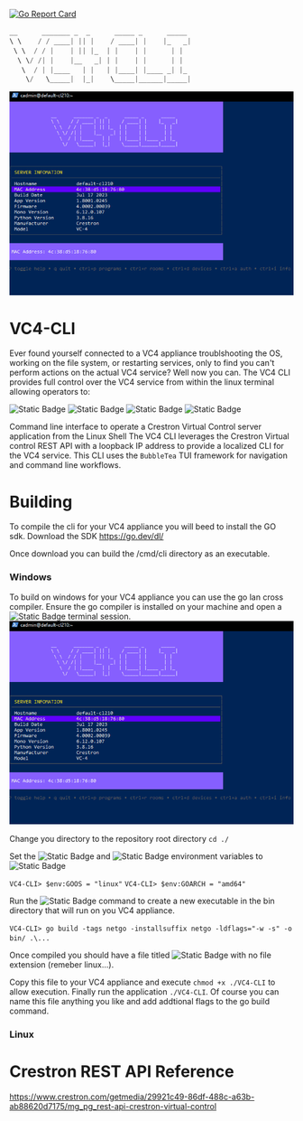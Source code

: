 [![Go Report Card](https://goreportcard.com/badge/github.com/ewilliams0305/offshoot?style=flat-square)](https://goreportcard.com/report/github.com/ewilliams0305/VC4-CLI)
```go
__      _______ _  _      _____ _      _____ 
\ \    / / ____| || |    / ____| |    |_   _|
 \ \  / / |    | || |_  | |    | |      | |  
  \ \/ /| |    |__   _| | |    | |      | |  
   \  / | |____   | |   | |____| |____ _| |_ 
    \/   \_____|  |_|    \_____|______|_____|
```
![Readme Image](./docs/info.gif)

# VC4-CLI
Ever found yourself connected to a VC4 appliance troublshooting the OS, working on the file system,
or restarting services, only to find you can't perform actions on the actual VC4 service? Well now you can. 
The VC4 CLI provides full control over the VC4 service from within the linux terminal allowing operators to:

![Static Badge](https://img.shields.io/badge/LOAD-PROGRAMS-blue)
![Static Badge](https://img.shields.io/badge/CREATE-ROOMS-green)
![Static Badge](https://img.shields.io/badge/RESET-ROOMS-yellow)
![Static Badge](https://img.shields.io/badge/VIEW-STATUS-red)

Command line interface to operate a Crestron Virtual Control server application from the Linux Shell
The VC4 CLI leverages the Crestron Virtual control REST API with a loopback IP address 
to provide a localized CLI for the VC4 service. This CLI 
uses the `BubbleTea` TUI framework for navigation and command line workflows. 

# Building 
To compile the cli for your VC4 appliance you will beed to install
the GO sdk. Download the SDK https://go.dev/dl/
 
Once download you can build the /cmd/cli directory as an executable. 
### Windows
To build on windows for your VC4 appliance you can use the go lan cross compiler.  Ensure the go compiler is installed on your machine and open a ![Static Badge](https://img.shields.io/badge/POWER-SHELL-yellow) terminal session.
![Readme Image](./docs/info.gif)

Change you directory to the repository root directory
`cd ./`

Set the ![Static Badge](https://img.shields.io/badge/GOOS-yellow) and ![Static Badge](https://img.shields.io/badge/GOARCH-yellow) environment variables to ![Static Badge](https://img.shields.io/badge/LINUX-AMD64-red)

`VC4-CLI> $env:GOOS = "linux"`
`VC4-CLI> $env:GOARCH = "amd64"`

Run the ![Static Badge](https://img.shields.io/badge/GO-BUILD-red) command to create a new executable in the bin directory that will run on you VC4 appliance.

`VC4-CLI> go build -tags netgo -installsuffix netgo -ldflags="-w -s" -o bin/ .\...`

Once compiled you should have a file titled ![Static Badge](https://img.shields.io/badge/VC4-CLI-green) with no file extension (remeber linux...).

Copy this file to your VC4 appliance and execute `chmod +x ./VC4-CLI` to allow execution.  Finally run the application `./VC4-CLI`.  Of course you can name this file anything you like and add addtional flags to the go build command.

### Linux

# Crestron REST API Reference 
https://www.crestron.com/getmedia/29921c49-86df-488c-a63b-ab88620d7175/mg_pg_rest-api-crestron-virtual-control


